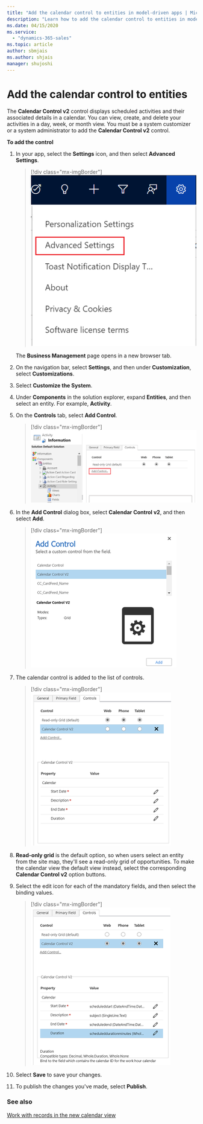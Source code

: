 ```yaml
---
title: "Add the calendar control to entities in model-driven apps | MicrosoftDocs"
description: "Learn how to add the calendar control to entities in model-driven apps."
ms.date: 04/15/2020
ms.service:
  - "dynamics-365-sales"
ms.topic: article
author: sbmjais
ms.author: shjais
manager: shujoshi
---
```


# Add the calendar control to entities

The **Calendar Control v2** control displays scheduled activities and their associated details in a calendar. You can view, create, and delete your activities in a day, week, or month view. You must be a system customizer or a system administrator to add the **Calendar Control v2** control.

**To add the control**

1.  In your app, select the **Settings** icon, and then select **Advanced Settings**.

    > [!div class="mx-imgBorder"]
    > ![Advanced settings](media/advanced-settings.png "Advanced settings") 

    The **Business Management** page opens in a new browser tab.

2.  On the navigation bar, select **Settings**, and then under **Customization**, select **Customizations**.

3.  Select **Customize the System**.

4.  Under **Components** in the solution explorer, expand **Entities**, and then select an entity. For example, **Activity**.

5.  On the **Controls** tab, select **Add Control**.

    > [!div class="mx-imgBorder"]
    > ![Add control command](media/add-control.png "Add control command") 

6.  In the **Add Control** dialog box, select **Calendar Control v2**, and then select **Add**.

    > [!div class="mx-imgBorder"]
    > ![Add control dialog box](media/add-cal-control.png "Add control dialog box")

7.  The calendar control is added to the list of controls.

    > [!div class="mx-imgBorder"]
    > ![Calendar control added](media/cal-control-added.png "Calendar control added")

8.  **Read-only grid** is the default option, so when users select an entity from the site map, they'll see a read-only grid of opportunities. To make the calendar view the default view instead, select the corresponding **Calendar Control v2** option buttons.

9.  Select the edit icon for each of the mandatory fields, and then select the binding values.

    > [!div class="mx-imgBorder"]
    > ![Binding values for mandatory fields](media/bind-values.png "Binding values for mandatory fields")

10. Select **Save** to save your changes.

11. To publish the changes you've made, select **Publish**.

### See also

[Work with records in the new calendar view](calendar-view.md)
